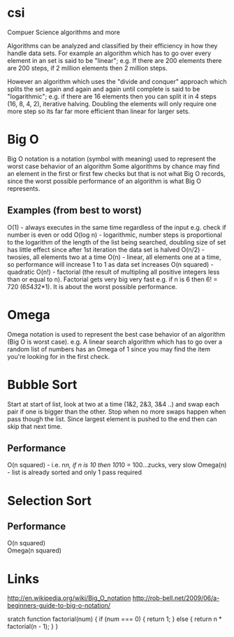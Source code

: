 csi
===

Compuer Science algorithms and more

Algorithms can be analyzed and classified by their efficiency in how they handle data sets.
For example an algorithm which has to go over every element in an set is said to be "linear"; e.g. If there are 200 elements there are 200 steps, if 2 million elements then 2 million steps.

However an algorithm which uses the "divide and conquer" approach which splits the set again and again and again until complete is said to be "logarithmic"; e.g. if there are 16 elements then you can split it in 4 steps (16, 8, 4, 2), iterative halving. Doubling the elements will only require one more step so its far far more efficient than linear for larger sets.

Big O 
=====
Big O notation is a notation (symbol with meaning) used to represent the worst case behavior of an algorithm 
Some algorithms by chance may find an element in the first or first few checks but that is not what Big O records, since the worst possible performance of an algorithm is what Big O represents.

Examples (from best to worst)
-----------------------------
O(1)         - always executes in the same time regardless of the input e.g. check if number is even or odd
O(log n)     - logarithmic, number steps is proportional to the logarithm of the length of the list being searched, doubling size of set has little effect since after 1st iteration the data set is halved
O(n/2)       - twosies,  all elements two at a time
O(n)         - linear, all elements one at a time, so performance will increase 1 to 1 as data set increases
O(n squared) - quadratic
O(n!)        - factorial (the result of multipling all positive integers less than or equal to n). Factorial gets very big very fast e.g. if n is 6 then 6! = 720 (6*5*4*3*2*1). It is about the worst possible performance.   

Omega
=====
Omega notation is used to represent the best case behavior of an algorithm (Big O is worst case). 
e.g. A linear search algorithm which has to go over a random list of numbers has an Omega of 1 since you may find the item you're looking for in the first check.


Bubble Sort
===========
Start at start of list, look at two at a time (1&2, 2&3, 3&4 ..) and swap each pair if one is bigger than the other. Stop when no more swaps happen when pass though the list. Since largest element is pushed to the end then can skip that next time.

Performance
-----------
O(n squared)  - i.e. n*n, if n is 10 then 10*10 = 100...zucks, very slow
Omega(n)      - list is already sorted and only 1 pass required


Selection Sort
==============


Performance
-----------
O(n squared)      
Omega(n squared)  



Links
=====
http://en.wikipedia.org/wiki/Big_O_notation
http://rob-bell.net/2009/06/a-beginners-guide-to-big-o-notation/


sratch
function factorial(num) {
    if (num === 0) {
       return 1;
    } else {
       return n * factorial(n - 1);
    }
}
